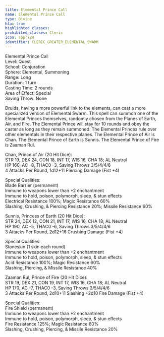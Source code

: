 ```yaml
---
title: Elemental Prince Call
name: Elemental Prince Call
type: Divine
hla: true
highlighted_classes: 
prohibited_classes: Cleric
icon: sppr724
identifier: CLERIC_GREATER_ELEMENTAL_SWARM
---
```

Elemental Prince Call  
Level: Quest  
School: Conjuration  
Sphere: Elemental, Summoning  
Range: Long  
Duration: 1 turn  
Casting Time: 2 rounds  
Area of Effect: Special  
Saving Throw: None  
  
Druids, having a more powerful link to the elements, can cast a more specialized version of Elemental Swarm. This spell can summon one of the Elemental Princes themselves, randomly chosen from the Planes of Earth, Air, and Fire. The Elemental Prince will stay for 10 rounds and obey the caster as long as they remain summoned. The Elemental Princes rule over other elementals in their respective planes. The Elemental Prince of Air is Chan. The Elemental Prince of Earth is Sunnis. The Elemental Prince of Fire is Zaaman Rul.  
  
Chan, Prince of Air (20 Hit Dice):  
STR 19, DEX 24, CON 18, INT 17, WIS 16, CHA 18; AL Neutral  
HP 160, AC -8, THAC0 -3, Saving Throws 3/5/4/4/6  
4 Attacks Per Round, 1d12+11 Piercing Damage (Fist +4)  
  
Special Qualities:  
Blade Barrier (permanent)  
Immune to weapons lower than +2 enchantment  
Immune to hold, poison, polymorph, sleep, &amp; stun effects  
Electrical Resistance 100%; Magic Resistance 60%  
Slashing, Crushing, &amp; Piercing Resistance 20%; Missile Resistance 60%  
  
  
Sunnis, Princess of Earth (20 Hit Dice):  
STR 24, DEX 12, CON 21, INT 17, WIS 16, CHA 18; AL Neutral  
HP 190, AC -5, THAC0 -6, Saving Throws 3/5/4/4/6  
3 Attacks Per Round, 2d12+16 Crushing Damage (Fist +4)  
  
Special Qualities:  
Stoneskin (1 skin each round)  
Immune to weapons lower than +2 enchantment  
Immune to hold, poison, polymorph, sleep, &amp; stun effects  
Acid Resistance 100%; Magic Resistance 60%  
Slashing, Piercing, &amp; Missile Resistance 40%  
  
  
Zaaman Rul, Prince of Fire (20 Hit Dice):  
STR 19, DEX 21, CON 19, INT 17, WIS 16, CHA 18; AL Neutral  
HP 170, AC -7, THAC0 -3, Saving Throws 3/5/4/4/6  
3 Attacks Per Round, 2d10+11 Slashing +2d10 Fire Damage (Fist +4)  
  
Special Qualities:  
Fire Shield (permanent)  
Immune to weapons lower than +2 enchantment  
Immune to hold, poison, polymorph, sleep, &amp; stun effects  
Fire Resistance 125%; Magic Resistance 60%  
Slashing, Crushing, Piercing, &amp; Missile Resistance 20%  
